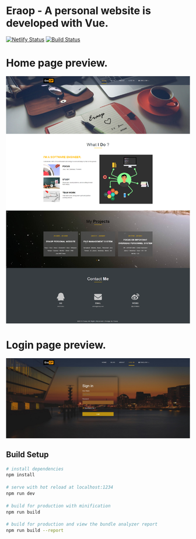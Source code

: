 # Eraop - A personal website is developed with Vue.

[![Netlify Status](https://api.netlify.com/api/v1/badges/0ed9a949-24cd-4d3d-be04-9c5058e58f7d/deploy-status)](https://app.netlify.com/sites/eraop/deploys)
[![Build Status](https://travis-ci.org/eraop/eraop.svg?branch=master)](https://travis-ci.org/eraop/eraop)
<!-- [![Coverage Status](https://coveralls.io/repos/github/eraop/eraop/badge.svg)](https://coveralls.io/github/eraop/eraop) -->

# Home page preview.

![Home page](/static/images/eraop-home.png)

# Login page preview.

![Login page](/static/images/eraop-login.jpg)

## Build Setup

``` bash
# install dependencies
npm install

# serve with hot reload at localhost:1234
npm run dev

# build for production with minification
npm run build

# build for production and view the bundle analyzer report
npm run build --report
```

